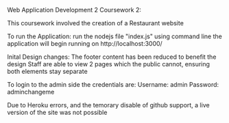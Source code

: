 Web Application Development 2 Coursework 2:

This coursework involved the creation of a Restaurant website


To run the Application: run the nodejs file "index.js" using command line
the application will begin running on http://localhost:3000/



Inital Design changes:
The footer content has been reduced to benefit the design
Staff are able to view 2 pages which the public cannot, ensuring both elements stay separate


To login to the admin side the credentials are:
Username: admin
Password: adminchangeme


Due to Heroku errors, and the temorary disable of github support, a live version of the site was not possible